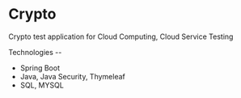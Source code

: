 # Crypto
 Crypto test application for Cloud Computing, Cloud Service Testing
 
 Technologies --
 - Spring Boot
 - Java, Java Security, Thymeleaf
 - SQL, MYSQL
